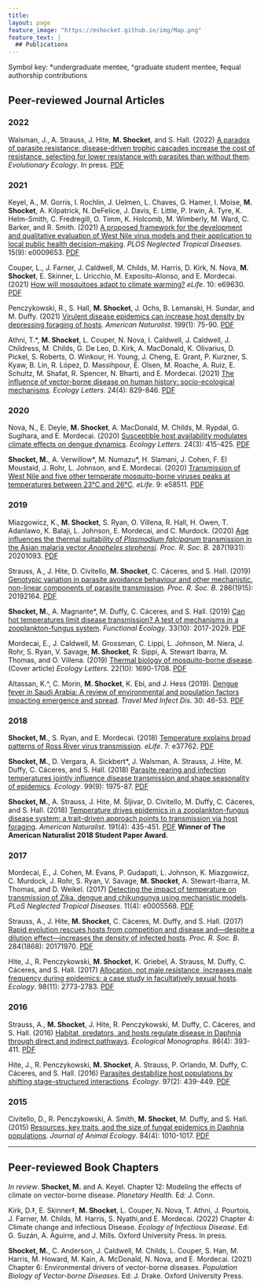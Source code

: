 ```yaml
---
title: 
layout: page
feature_image: "https://mshocket.github.io/img/Map.png"
feature_text: |
  ## Publications
---
```


Symbol key: *undergraduate mentee, ^graduate student mentee, ‡equal authorship contributions

## Peer-reviewed Journal Articles

### 2022

Walsman, J., A. Strauss, J. Hite, **M. Shocket**, and S. Hall. (2022) [A paradox of parasite resistance: disease-driven trophic cascades increase the cost of resistance, selecting for lower resistance with parasites than without them](https://link.springer.com/article/10.1007/s10682-022-10203-7). _Evolutionary Ecology_. In press. [PDF](https://mshocket.github.io/PDFs/Walsman_2022_EvoEco_ParasiteResistanceTrophicCascades.pdf)

### 2021

Keyel, A., M. Gorris, I. Rochlin, J. Uelmen, L. Chaves, G. Hamer, I. Moise, **M. Shocket**, A. Kilpatrick, N. DeFelice, J. Davis, E. Little, P. Irwin, A. Tyre, K. Helm-Smith, C. Fredregill, O. Timm, K. Holcomb, M. Wimberly, M. Ward, C. Barker, and R. Smith. (2021) [A proposed framework for the development and qualitative evaluation of West Nile virus models and their application to local public health decision-making](https://journals.plos.org/plosntds/article?id=10.1371/journal.pntd.0009653). _PLOS Neglected Tropical Diseases_. 15(9): e0009653. [PDF](https://mshocket.github.io/PDFs/Keyel_2021_PLOSNTD_FrameworkModelsWNV.pdf)

Couper, L., J. Farner, J. Caldwell, M. Childs, M. Harris, D. Kirk, N. Nova, **M. Shocket**, E. Skinner, L. Uricchio, M. Exposito-Alonso, and E. Mordecai. (2021) [How will mosquitoes adapt to climate warming?](https://elifesciences.org/articles/69630) _eLife_. 10: e69630. [PDF](https://mshocket.github.io/PDFs/Couper_2021_eLife_MosquitoesAdaptWarming.pdf)

Penczykowski, R., S. Hall, **M. Shocket**, J. Ochs, B. Lemanski, H. Sundar, and M. Duffy. (2021) [Virulent disease epidemics can increase host density by depressing foraging of hosts](https://www.journals.uchicago.edu/doi/full/10.1086/717175). _American Naturalist_. 199(1): 75-90. [PDF](https://mshocket.github.io/PDFs/Penzcykowski_2021_AmNat_EpidemicsIncreaseHostDensity.pdf)

Athni, T.*, **M. Shocket**, L. Couper, N. Nova, I. Caldwell, J. Caldwell, J. Childress, M. Childs, G. De Leo, D. Kirk, A. MacDonald, K. Olivarius, D. Pickel, S. Roberts, O. Winkour, H. Young, J. Cheng, E. Grant, P. Kurzner, S. Kyaw, B. Lin, R. López, D. Massihpour, E. Olsen, M. Roache, A. Ruiz, E. Schultz, M. Shafat, R. Spencer, N. Bharti, and E. Mordecai. (2021) [The influence of vector-borne disease on human history: socio-ecological mechanisms](https://onlinelibrary.wiley.com/doi/abs/10.1111/ele.13675). _Ecology Letters_. 24(4): 829-846. [PDF](https://mshocket.github.io/PDFs/Athni_2021_EcoLett_VBDHumanHistory.pdf)

### 2020

Nova, N., E. Deyle, **M. Shocket**, A. MacDonald, M. Childs, M. Rypdal, G. Sugihara, and E. Mordecai. (2020) [Susceptible host availability modulates climate effects on dengue dynamics](https://onlinelibrary.wiley.com/doi/abs/10.1111/ele.13652). _Ecology Letters_. 24(3): 415-425. [PDF](https://mshocket.github.io/PDFs/Nova_2020_EcoLett_DengueClimate.pdf)

**Shocket, M.**, A. Verwillow*, M. Numazu*, H. Slamani, J. Cohen, F. El Moustaid, J. Rohr, L. Johnson, and E. Mordecai. (2020) [Transmission of West Nile and five other temperate mosquito-borne viruses peaks at temperatures between 23°C and 26°C](https://elifesciences.org/articles/58511). _eLife_. 9: e58511. [PDF](https://mshocket.github.io/PDFs/Shocket_2020_eLife_WNVTemperature_.pdf)

### 2019

Miazgowicz, K., **M. Shocket**, S. Ryan, O. Villena, R. Hall, H. Owen, T. Adanlawo, K. Balaji, L. Johnson, E. Mordecai, and C. Murdock. (2020) [Age influences the thermal suitability of _Plasmodium falciparum_ transmission in the Asian malaria vector _Anopheles stephensi_](https://royalsocietypublishing.org/doi/full/10.1098/rspb.2020.1093). _Proc. R. Soc. B._ 287(1931): 20201093. [PDF](https://mshocket.github.io/PDFs/Miazgowicz_2019_ProcB_AgeAnophelesStephensi.pdf)

Strauss, A., J. Hite, D. Civitello, **M. Shocket**, C. Cáceres, and S. Hall. (2019) [Genotypic variation in parasite avoidance behaviour and other mechanistic, non-linear components of parasite transmission](https://royalsocietypublishing.org/doi/full/10.1098/rspb.2019.2164). _Proc. R. Soc. B_. 286(1915): 20192164. [PDF](https://mshocket.github.io/PDFs/Strauss_2019_ProcB_GenotypicVariation.pdf)

**Shocket, M.**, A. Magnante*, M. Duffy, C. Cáceres, and S. Hall. (2019) [Can hot temperatures limit disease transmission? A test of mechanisms in a zooplankton-fungus system](https://besjournals.onlinelibrary.wiley.com/doi/full/10.1111/1365-2435.13403). _Functional Ecology_. 33(10): 2017-2029. [PDF](https://mshocket.github.io/PDFs/Shocket_2019_FunEco_HotTemperaturesLimitDisease.pdf)

Mordecai, E., J. Caldwell, M. Grossman, C. Lippi, L. Johnson, M. Niera, J. Rohr, S. Ryan, V. Savage, **M. Shocket**, R. Sippi, A. Stewart Ibarra, M. Thomas, and O. Villena. (2019) [Thermal biology of mosquito-borne disease](https://onlinelibrary.wiley.com/doi/full/10.1111/ele.13335). (Cover article) _Ecology Letters_. 22(10): 1690-1708. [PDF](https://mshocket.github.io/PDFs/Mordecai_2019_EcoLett_ThermalBiologyMBD.pdf)

Altassan, K.^, C. Morin, **M. Shocket**, K. Ebi, and J. Hess (2019). [Dengue fever in Saudi Arabia: A review of environmental and population factors impacting emergence and spread](https://www.sciencedirect.com/science/article/abs/pii/S1477893919300651). _Travel Med Infect Dis_. 30: 46-53. [PDF](https://mshocket.github.io/PDFs/Altassan_2019_TravMedID_DengueSaudiArabia.pdf)

### 2018

**Shocket, M.**, S. Ryan, and E. Mordecai. (2018) [Temperature explains broad patterns of Ross River virus transmission](https://elifesciences.org/articles/37762). _eLife_. 7: e37762. [PDF](https://mshocket.github.io/PDFs/Shocket_2018_eLife_RRVTemperature.pdf)

**Shocket, M.**, D. Vergara, A. Sickbert*, J. Walsman, A. Strauss, J. Hite, M. Duffy, C. Cáceres, and S. Hall. (2018) [Parasite rearing and infection temperatures jointly influence disease transmission and shape seasonality of epidemics](https://esajournals.onlinelibrary.wiley.com/doi/abs/10.1002/ecy.2430). _Ecology_. 99(9): 1975-87. [PDF](https://mshocket.github.io/PDFs/Shocket_2018_Ecology_RearingInfectionTemperatures.pdf)

**Shocket, M.**, A. Strauss, J. Hite, M. Šljivar, D. Civitello, M. Duffy, C. Cáceres, and S. Hall. (2018) [Temperature drives epidemics in a zooplankton-fungus disease system: a trait-driven approach points to transmission via host foraging](https://www.journals.uchicago.edu/doi/abs/10.1086/696096). _American Naturalist_. 191(4): 435-451. [PDF](https://mshocket.github.io/PDFs/Shocket_2018_AmNat_TemperatureForaging.pdf) **Winner of The American Naturalist 2018 Student Paper Award.**

### 2017

Mordecai, E., J. Cohen, M. Evans, P. Gudapati, L. Johnson, K. Miazgowicz, C. Murdock, J. Rohr, S. Ryan, V. Savage, **M. Shocket**, A. Stewart-Ibarra, M. Thomas, and D. Weikel. (2017) [Detecting the impact of temperature on transmission of Zika, dengue and chikungunya using mechanistic models](https://journals.plos.org/plosntds/article?id=10.1371/journal.pntd.0005568). _PLoS Neglected Tropical Diseases_. 11(4): e0005568. [PDF](https://mshocket.github.io/PDFs/Mordecai_2017_PLOSNTD_PredictingZikaDengueChik.pdf)

Strauss, A., J. Hite, **M. Shocket**, C. Cáceres, M. Duffy, and S. Hall. (2017) [Rapid evolution rescues hosts from competition and disease and—despite a dilution effect—increases the density of infected hosts](https://royalsocietypublishing.org/doi/full/10.1098/rspb.2017.1970). _Proc. R. Soc. B_. 284(1868): 20171970. [PDF](https://mshocket.github.io/PDFs/Strauss_2017_ProcB_RapidEvolution.pdf)

Hite, J., R. Penczykowski, **M. Shocket**, K. Griebel, A. Strauss, M. Duffy, C. Cáceres, and S. Hall. (2017) [Allocation, not male resistance, increases male frequency during epidemics: a case study in facultatively sexual hosts](https://esajournals.onlinelibrary.wiley.com/doi/abs/10.1002/ecy.1976). _Ecology_. 98(11): 2773-2783. [PDF](https://mshocket.github.io/PDFs/Hite_2017_Ecology_MaleAllocation.pdf)

### 2016

Strauss, A., **M. Shocket**, J. Hite, R. Penczykowski, M. Duffy, C. Cáceres, and S. Hall. (2016) [Habitat, predators, and hosts regulate disease in Daphnia through direct and indirect pathways](https://esajournals.onlinelibrary.wiley.com/doi/full/10.1002/ecm.1222). _Ecological Monographs_. 86(4): 393-411. [PDF](https://mshocket.github.io/PDFs/Strauss_2016_EcoMono_HabitatPredatorsHostsPathways.pdf)

Hite, J., R. Penczykowski, **M. Shocket**, A. Strauss, P. Orlando, M. Duffy, C. Cáceres, and S. Hall. (2016) [Parasites destabilize host populations by shifting stage-structured interactions](https://esajournals.onlinelibrary.wiley.com/doi/abs/10.1890/15-1065.1). _Ecology_. 97(2): 439-449. [PDF](https://mshocket.github.io/PDFs/Hite_2016_Ecology_ParasitesDestabilize.pdf)

### 2015

Civitello, D., R. Penczykowski, A. Smith, **M. Shocket**, M. Duffy, and S. Hall. (2015) [Resources, key traits, and the size of fungal epidemics in Daphnia populations](https://besjournals.onlinelibrary.wiley.com/doi/full/10.1111/1365-2656.12363). _Journal of Animal Ecology_. 84(4): 1010-1017. [PDF](https://mshocket.github.io/PDFs/Civitello_2015_JAnimalEco_ResourcesFungalEpidemics.pdf)

---

## Peer-reviewed Book Chapters

_In review_. **Shocket, M.** and A. Keyel. Chapter 12: Modeling the effects of climate on vector-borne disease. _Planetary Health_. Ed: J. Conn.

Kirk, D.‡, E. Skinner‡, **M. Shocket**, L. Couper, N. Nova, T. Athni, J. Pourtois, J. Farner, M. Childs, M. Harris, S. Nyathi,and E. Mordecai. (2022) Chapter 4: Climate change and infectious Disease. _Ecology of Infectious Disease_. Ed: G. Suzán, A. Aguirre, and J. Mills. Oxford University Press. In press.

**Shocket, M.**, C. Anderson, J. Caldwell, M. Childs, L. Couper, S. Han, M. Harris, M. Howard, M. Kain, A. McDonald, N. Nova, and E. Mordecai. (2021) Chapter 6: Environmental drivers of vector-borne diseases. _Population Biology of Vector-borne Diseases_. Ed: J. Drake. Oxford University Press.
